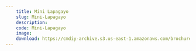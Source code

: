 ```yaml
---
    title: Mini Lapagayo
    slug: Mini-Lapagayo
    description:
    code: Mini-Lapagayo
    image:
    download: https://cmdiy-archive.s3.us-east-1.amazonaws.com/brochures/documents/Mini+Lapagayo.pdf
---
```

<!-- Content of the page -->

##
        